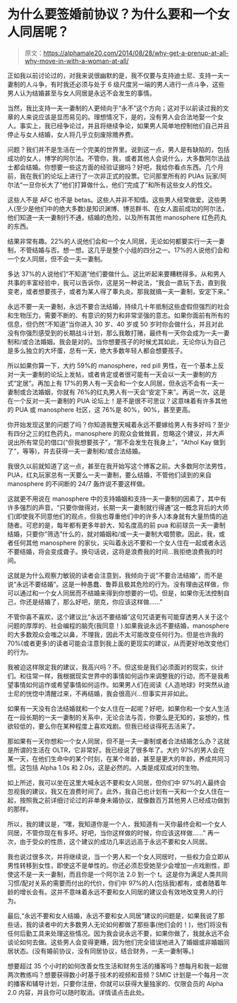 # 为什么要签婚前协议？为什么要和一个女人同居呢？

> 原文：<https://alphamale20.com/2014/08/28/why-get-a-prenup-at-all-why-move-in-with-a-woman-at-all/>

正如我以前讨论过的，对我来说很幽默的是，我不仅要与支持迪士尼、支持一夫一妻制的人斗争，有时我还必须与处于 6 级尺度另一端的男人进行一点斗争，这些男人认为结婚甚至与女人同居是永远不会发生的事情。

当然，我比支持一夫一妻制的人更倾向于“永不”这个方向；这对于以前读过我的文章的人来说应该是显而易见的。理想情况下，是的，没有男人会合法地娶一个女人。事实上，我已经争论过，并且将继续争论，如果男人简单地控制他们自己并且停止与女人结婚，女人将几乎立刻废除赡养费。

问题？我们并不是生活在一个完美的世界里。说到这一点，男人是有缺陷的，包括成功的女人，博学的阿尔法。不管你，我，或者其他人会说什么，大多数阿尔法战士都会结婚。你想要一些这方面的经验证据吗？好吧，我给你看点东西。几个月前，我在我们的论坛上进行了一次非正式的投票。它问那里所有的 PUAs 玩家/阿尔法“一旦你长大了”他们打算做什么，他们“完成了”和所有这些女人的性交。

这些人不是 AFC 也不是 betas。这些人并非不知情。这些男人经常做爱。这些男人(至少是他们中的绝大多数)是知识渊博、博览群书、在女人面前成功的阿尔法，他们知道一夫一妻制行不通，结婚的危险，以及所有其他 manosphere 红色药丸的东西。

结果非常有趣。22%的人说他们会和一个女人同居，无论如何都要实行一夫一妻制，不管结婚与否。想一想。这几乎是整个小组的四分之一。17%的人说他们会和一个女人同居，但不会一夫一妻制。

多达 37%的人说他们“不知道”他们要做什么。这比听起来要糟糕得多。从和男人共事的丰富经验中，我可以告诉你，这是另一种说法，“我会一直玩下去，直到我变老，或者想要孩子，或者为某人得了睾丸炎。那我就搞一夫一妻制，安定下来。”

永远不要一夫一妻制，永远不要合法结婚，持续几十年抵制这些虚假但强烈的社会和生物压力，需要不断的、有意识的努力和非常坚强的意志。如果你面前有所有的信息，但仍然“不知道”当你进入 30 岁、40 岁或 50 岁时你会做什么，并且对此没有你强烈感受到的长期战斗计划，那么我敢打赌，最终有一天你会成为一夫一妻制和/或合法婚姻。我会是对的。当你想要孩子的时候尤其如此，无论你认为自己是多么独立的大坏蛋，总有一天，绝大多数年轻人都会想要孩子。

所以如果你算一下，大约 59%的 manosphere，red pill 男性，在一个基本上反对一夫一妻制的论坛上发帖，或者肯定或者很可能有一天会以一夫一妻制的方式“定居”。再加上有 17%的男人有一天会和一个女人同居，但永远不会有一夫一妻制或合法婚姻，你就有 76%的红丸男人有一天会“安定下来”。再说一次，这是在一个反对一夫一妻制的 PUA 论坛上！是不是很不可思议？这意味着有许多其他的 PUA 或 manosphere 社区，这 76%是 80%，90%，甚至更高。

你开始发现这里的问题了吗？你知道我整天喊着永远不要嫁给男人有多好吗？至少有四分之三的红色药丸，manosphere 的观众会耸耸肩，忽略这个建议，并大声说出所有常见的借口(“但我想要孩子”，“那不会发生在我身上”，“Athol Kay 做到了”，等等)，并去获得一夫一妻制和/或合法结婚。

我很久以前就知道了这一点，甚至在我开始写这个博客之前。大多数阿尔法男性，PUA，红丸玩家总有一天要么一夫一妻制，要么结婚，不管他们读到的来自 manosphere 的不间断的 24/7 轰炸说不要这样做。

这就更不用说在 manosphere 中的支持婚姻和支持一夫一妻制的因素了，其中有许多强烈的声音。“只要你做得对，长期一夫一妻制就行得通”这一概念背后的大师们(即使我不同意他们的观点，但我也尊重他们中的许多人)本身就有大量热情的追随者。可悲的是，每年都有更多年龄大、知名度高的前 pua 和前球员一夫一妻制结婚，只要你“筛选”什么的，就对婚姻和/或一夫一妻制大唱赞歌。因此，我，或者任何其他 manosphere 的家伙，尖叫着永远不要和一个女人住在一起或者永远不要结婚，将会变成聋子。换句话说，这将是浪费我的时间...我拒绝浪费我的时间。

这就是为什么观察力敏锐的读者会注意到，我倾向于说“不要合法结婚”，而不是说“永远不要结婚”。这是一种愚蠢、鲁莽且极其危险的行为。没有理由这样做，你可以通过和一个女人同居而不结婚来得到你想要的一切。但是，如果你无法控制自己，你还是结婚了，那么好吧，朋克，你应该这样做……”

不管你喜不喜欢，这个建议比“永远不要结婚”这句咒语更有可能穿透男人关于这个问题的厚厚的、社会编程的脑壳(我同意！).如果我说永远不要结婚，manosphere 的大多数观众会嗤之以鼻，不理我，因此不太可能改变任何行为。但是也许我的 70%(或者更多)的读者可能会注意到我上面的更现实的建议，从而更好地改变他们的行为。

我被迫这样限定我的建议，我高兴吗？不。但这些是我们必须面对的现实，伙计们。和往常一样，我根据现实世界中的事情如何运作来调整我的行动，而不是我希望事情如何运作或希望事情如何运作。如果男人们在阅读《人造地球》时突然从迪士尼的恍惚中清醒过来，不再结婚，我会很高兴...但事实并非如此。

如果有一天没有合法结婚就和一个女人住在一起呢？好吧，如果你和一个女人生活在一段长期的一夫一妻制的关系中，无论合法与否，你要么是无知的，妄想的，性欲较低的，要么你在某种程度上喜欢戏剧。但我已经谈得死去活来了。

那如果有一天你想和一个女人同居，但不是一夫一妻制或者合法结婚怎么办？这就是所谓的生活在 OLTR，它非常好。我已经说了很多年了。大约 97%的男人会在某一天，在他们生命中的某个时刻，在某个年龄，甚至是更大的年龄，养成共同习惯。这包括 Alpha 1.0s 和 2.0s，这是必然的。人类是成双成对的生物。

如上所述，我可以坐在这里大喊永远不要和女人同居，但你们中 97%的人最终会忽视我的建议，我又在浪费时间了。此外，我自己也计划有一天和一个女人住在一起，按照我之前详细讨论过的非单身未婚协议，就像数百万其他男人已经成功做到的那样。

所以，我的建议是，“嘿，我知道你是一个人，我知道有一天你最终会和一个女人同居，不管你现在有多坏。好吧，当你这样做的时候，你应该这样做……”
再一次，由于受众的性质，这个建议的成功几率远远高于永远不要和女人同居。

我也说过很多次，并将继续说，当一个男人和一个女人同居时，一些权力会立即从男性转移到女性，即使这不是单性的。你还必须忍受她至少会增加一点戏剧性，即使这不是一夫一妻制，而且你是一个阿尔法 2.0 到一个 t。这是你为满足人类共同习惯/配对关系的需要而付出的代价，你们中 97%的人(包括我)都有，或者随着年龄的增长会有。这并不意味着永远不要和女人同居的建议会有效地改变男人的行为。

最后,“永远不要和女人结婚，永远不要和女人同居”建议的问题是，如果我说了那些话，我的读者中的大多数男人无论如何都做了那些事(他们会的！)，他们将没有任何后勤工具来处理这些情况。因为我会说永远不要，如果你做了，我就永远不会谈论如何去做。这些男人会变得更糟，因为他们完全错误地进入了婚姻或非婚姻同居状态。(没有婚前协议，没有同居协议，结合财务，一夫一妻制等。)

想要超过 35 个小时的如何改善女性生活和财务生活的播客吗？想每月和我一起做两次教练吗？想要获得数小时基于技术的视频和音频？SMIC 计划是一个每月一次的播客和辅导计划，只要你注册，你就可以获得大量独家的、仅限会员的 Alpha 2.0 内容，并且你可以随时取消。详情请点击此处。